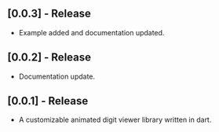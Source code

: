## [0.0.3] - Release

* Example added and documentation updated.

## [0.0.2] - Release

* Documentation update.

## [0.0.1] - Release

* A customizable animated digit viewer library written in dart.
